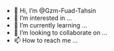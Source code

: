 - 👋 Hi, I’m @Gzm-Fuad-Tahsin
- 👀 I’m interested in ...
- 🌱 I’m currently learning ...
- 💞️ I’m looking to collaborate on ...
- 📫 How to reach me ...

<!---
Gzm-Fuad-Tahsin/Gzm-Fuad-Tahsin is a ✨ special ✨ repository because its `README.md` (this file) appears on your GitHub profile.
You can click the Preview link to take a look at your changes.
--->
